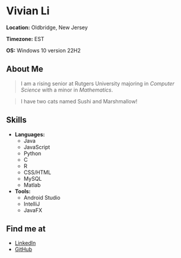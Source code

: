 
# Vivian Li 

**Location:** Oldbridge, New Jersey

**Timezone:** EST

**OS:** Windows 10 version 22H2

## About Me
> I am a rising senior at Rutgers University majoring in *Computer Science* with a minor in *Mathematics*. 

> I have two cats named Sushi and Marshmallow!


## Skills
- **Languages:** 
    - Java
    - JavaScript
    - Python
    - C
    - R
    - CSS/HTML
    - MySQL
    - Matlab
- **Tools:**
    - Android Studio
    - IntelliJ
    - JavaFX
    
## Find me at
- [LinkedIn](https://www.linkedin.com/in/vivian-li-85a740b7/)
- [GitHub](https://github.com/strawberrybread)
